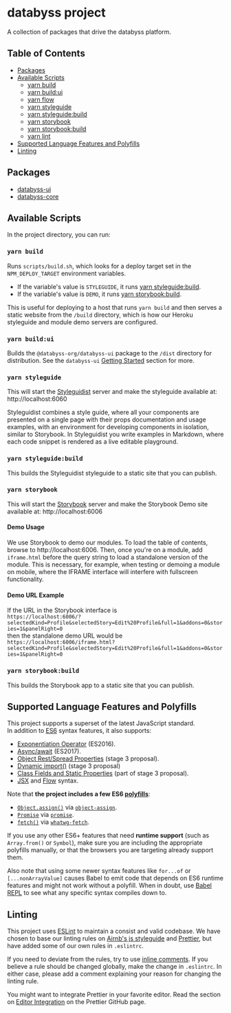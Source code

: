 # databyss project

A collection of packages that drive the databyss platform.

## Table of Contents

- [Packages](#packages)
- [Available Scripts](#available-scripts)
  - [yarn build](#yarn-build)
  - [yarn build:ui](#yarn-buildui)
  - [yarn flow](#yarn-flow)
  - [yarn styleguide](#yarn-styleguide)
  - [yarn styleguide:build](#yarn-styleguidebuild)
  - [yarn storybook](#yarn-storybook)
  - [yarn storybook:build](#yarn-storybookbuild)
  - [yarn lint](#yarn-lint)
- [Supported Language Features and Polyfills](#supported-language-features-and-polyfills)
- [Linting](#liniting)

## Packages

- [databyss-ui](packages/databyss-ui)
- [databyss-core](packages/databyss-core)

## Available Scripts

In the project directory, you can run:

### `yarn build`

Runs `scripts/build.sh`, which looks for a deploy target set in the `NPM_DEPLOY_TARGET` environment variables.
* If the variable's value is `STYLEGUIDE`, it runs [yarn styleguide:build](#yarn-styleguidebuild).
* If the variable's value is `DEMO`, it runs [yarn storybook:build](#yarn-storybookbuild).

This is useful for deploying to a host that runs `yarn build` and then serves a static website from the `/build` directory, which is how our Heroku styleguide and module demo servers are configured.

### `yarn build:ui`

Builds the `@databyss-org/databyss-ui` package to the `/dist` directory for distribution. See the `databyss-ui` [Getting Started](packages/databyss-ui/README.md#getting-started) section for more.

### `yarn styleguide`

This will start the [Styleguidist](https://react-styleguidist.js.org/) server and make the styleguide available at: http://localhost:6060

Styleguidist combines a style guide, where all your components are presented on a single page with their props documentation and usage examples, with an environment for developing components in isolation, similar to Storybook. In Styleguidist you write examples in Markdown, where each code snippet is rendered as a live editable playground.

### `yarn styleguide:build`

This builds the Styleguidist styleguide to a static site that you can publish.

### `yarn storybook`

This will start the [Storybook](https://storybook.js.org/) server and make the Storybook Demo site available at: http://localhost:6006

#### Demo Usage

We use Storybook to demo our modules. To load the table of contents, browse to http://localhost:6006. Then, once you're on a module, add `iframe.html` before the query string to load a standalone version of the module. This is necessary, for example, when testing or demoing a module on mobile, where the IFRAME interface will interfere with fullscreen functionality.

#### Demo URL Example

If the URL in the Storybook interface is  
`https://localhost:6006/?selectedKind=Profile&selectedStory=Edit%20Profile&full=1&addons=0&stories=1&panelRight=0`  
then the standalone demo URL would be
`https://localhost:6006/iframe.html?selectedKind=Profile&selectedStory=Edit%20Profile&full=1&addons=0&stories=1&panelRight=0`

### `yarn storybook:build`

This builds the Storybook app to a static site that you can publish.

## Supported Language Features and Polyfills

This project supports a superset of the latest JavaScript standard.<br>
In addition to [ES6](https://github.com/lukehoban/es6features) syntax features, it also supports:

- [Exponentiation Operator](https://github.com/rwaldron/exponentiation-operator) (ES2016).
- [Async/await](https://github.com/tc39/ecmascript-asyncawait) (ES2017).
- [Object Rest/Spread Properties](https://github.com/sebmarkbage/ecmascript-rest-spread) (stage 3 proposal).
- [Dynamic import()](https://github.com/tc39/proposal-dynamic-import) (stage 3 proposal)
- [Class Fields and Static Properties](https://github.com/tc39/proposal-class-public-fields) (part of stage 3 proposal).
- [JSX](https://facebook.github.io/react/docs/introducing-jsx.html) and [Flow](https://flowtype.org/) syntax.

Note that **the project includes a few ES6 [polyfills](https://en.wikipedia.org/wiki/Polyfill)**:

- [`Object.assign()`](https://developer.mozilla.org/en/docs/Web/JavaScript/Reference/Global_Objects/Object/assign) via [`object-assign`](https://github.com/sindresorhus/object-assign).
- [`Promise`](https://developer.mozilla.org/en-US/docs/Web/JavaScript/Reference/Global_Objects/Promise) via [`promise`](https://github.com/then/promise).
- [`fetch()`](https://developer.mozilla.org/en/docs/Web/API/Fetch_API) via [`whatwg-fetch`](https://github.com/github/fetch).

If you use any other ES6+ features that need **runtime support** (such as `Array.from()` or `Symbol`), make sure you are including the appropriate polyfills manually, or that the browsers you are targeting already support them.

Also note that using some newer syntax features like `for...of` or `[...nonArrayValue]` causes Babel to emit code that depends on ES6 runtime features and might not work without a polyfill. When in doubt, use [Babel REPL](https://babeljs.io/repl/) to see what any specific syntax compiles down to.

## Linting

This project uses [ESLint](https://eslint.org/) to maintain a consist and valid codebase. We have chosen to base our linting rules on [Airnb's js styleguide](https://github.com/airbnb/javascript) and [Prettier](https://prettier.io/docs/en/index.html), but have added some of our own rules in `.eslintrc`.

If you need to deviate from the rules, try to use [inline comments](https://eslint.org/docs/user-guide/configuring#disabling-rules-with-inline-comments). If you believe a rule should be changed globally, make the change in `.eslintrc`. In either case, please add a comment explaining your reason for changing the linting rule.

You might want to integrate Prettier in your favorite editor. Read the section on [Editor Integration](https://prettier.io/docs/en/editors.html) on the Prettier GitHub page.
